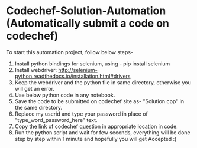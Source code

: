 # Codechef-Solution-Automation (Automatically submit a code on codechef)
To start this automation project, follow below steps- 
1) Install python bindings for selenium, using - pip install selenium
2) Install webdriver: http://selenium-python.readthedocs.io/installation.html#drivers
3) Keep the webdriver and the python file in same directory, otherwise you will get an error.
4) Use below python code in any notebook.
5) Save the code to be submitted on codechef site as- "Solution.cpp" in the same directory.
6) Replace my userid and type your password in place of "type_word_password_here" text.
7) Copy the link of codechef question in appropriate location in code.
8) Run the python script and wait for few seconds, everything will be done step by step within 1 minute and hopefully you will get Accepted :)
